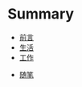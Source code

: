 # Summary

* [前言](README.md)
* [生活](page/self/self.md)
* [工作](page/work/work.md)
<!--* [学习](page/learn/learn.md)-->
<!--* [历史](page/history/history.md)-->
<!--* [新闻](page/news/news.md)-->
<!--* [软件](page/soft/soft.md)-->
* [随笔](page/myself/myself.md)
